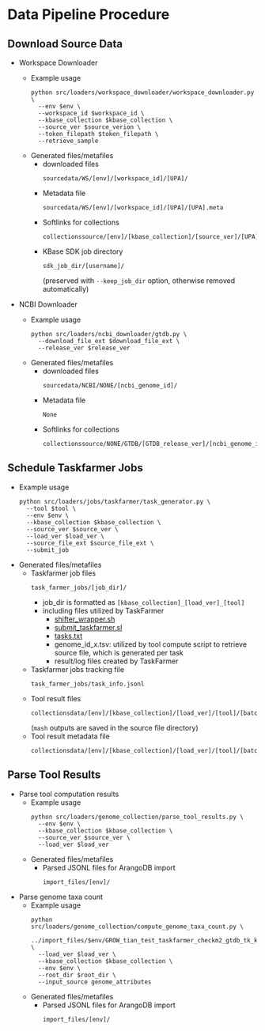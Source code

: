 # Data Pipeline Procedure

## Download Source Data
   * Workspace Downloader
     * Example usage
        ```commandline
        python src/loaders/workspace_downloader/workspace_downloader.py \
          --env $env \
          --workspace_id $workspace_id \
          --kbase_collection $kbase_collection \
          --source_ver $source_verion \
          --token_filepath $token_filepath \
          --retrieve_sample 
        ```
     * Generated files/metafiles
       * downloaded files
         ```text
         sourcedata/WS/[env]/[workspace_id]/[UPA]/
         ```
       * Metadata file
         ```text
         sourcedata/WS/[env]/[workspace_id]/[UPA]/[UPA].meta
         ```
       * Softlinks for collections
         ```text
         collectionssource/[env]/[kbase_collection]/[source_ver]/[UPA]/
         ```
       * KBase SDK job directory
         ```text
         sdk_job_dir/[username]/
         ```
         (preserved with `--keep_job_dir` option, otherwise removed automatically)

   * NCBI Downloader
     * Example usage
       ```commandline
       python src/loaders/ncbi_downloader/gtdb.py \
         --download_file_ext $download_file_ext \
         --release_ver $release_ver
       ```
     * Generated files/metafiles
       * downloaded files
         ```text
         sourcedata/NCBI/NONE/[ncbi_genome_id]/
         ```
       * Metadata file
         ```text
         None
         ```
       * Softlinks for collections
         ```text
         collectionssource/NONE/GTDB/[GTDB_release_ver]/[ncbi_genome_id]/
         ```
## Schedule Taskfarmer Jobs
   * Example usage
     ```commandline
     python src/loaders/jobs/taskfarmer/task_generator.py \
       --tool $tool \
       --env $env \
       --kbase_collection $kbase_collection \
       --source_ver $source_ver \
       --load_ver $load_ver \
       --source_file_ext $source_file_ext \
       --submit_job
     ```
   * Generated files/metafiles
     * Taskfarmer job files
       ```text
       task_farmer_jobs/[job_dir]/
       ```
       * job_dir is formatted as `[kbase_collection]_[load_ver]_[tool]`
       * including files utilized by TaskFarmer
         * [shifter_wrapper.sh](https://docs.nersc.gov/jobs/workflow/taskfarmer/#step-1-write-a-wrapper-wrappersh)
         * [submit_taskfarmer.sl](https://docs.nersc.gov/jobs/workflow/taskfarmer/#step-3-create-a-batch-script-submit_taskfarmersl)
         * [tasks.txt](https://docs.nersc.gov/jobs/workflow/taskfarmer/#step-2-create-a-task-list-taskstxt)
         * genome_id_x.tsv: utilized by tool compute script to retrieve source file, which is generated per task
         * result/log files created by TaskFarmer
     * Taskfarmer jobs tracking file
       ```text
       task_farmer_jobs/task_info.jsonl
       ```
     * Tool result files
       ```text
       collectionsdata/[env]/[kbase_collection]/[load_ver]/[tool]/[batch_dir]/
       ```
       (`mash` outputs are saved in the source file directory)
     * Tool result metadata file
       ```text
       collectionsdata/[env]/[kbase_collection]/[load_ver]/[tool]/[batch_dir]/genome_metadata.tsv
       ```
## Parse Tool Results
   * Parse tool computation results
     * Example usage
       ```commandline
       python src/loaders/genome_collection/parse_tool_results.py \
         --env $env \
         --kbase_collection $kbase_collection \
         --source_ver $source_ver \
         --load_ver $load_ver
       ```
     * Generated files/metafiles
       * Parsed JSONL files for ArangoDB import
         ```text
         import_files/[env]/
         ```
   * Parse genome taxa count
     * Example usage
       ```commandline
       python src/loaders/genome_collection/compute_genome_taxa_count.py \
         ../import_files/$env/GROW_tian_test_taskfarmer_checkm2_gtdb_tk_kbcoll_genome_attribs.jsonl \
         --load_ver $load_ver \
         --kbase_collection $kbase_collection \
         --env $env \
         --root_dir $root_dir \
         --input_source genome_attributes
       ```
     * Generated files/metafiles
       * Parsed JSONL files for ArangoDB import
         ```text
         import_files/[env]/
         ```